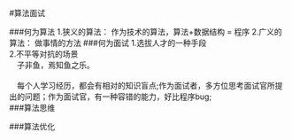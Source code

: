 #算法面试

###何为算法
1.狭义的算法： 作为技术的算法，算法+数据结构 = 程序
2.广义的算法：  做事情的方法
###何为面试
1.选拔人才的一种手段<br/>
2.不平等对抗的场景<br/> 
&emsp;子非鱼，焉知鱼之乐。<br/>  
&emsp;每个人学习经历，都会有相对的知识盲点;作为面试者，多方位思考面试官所提出的问题；作为面试官，有一种容错的能力，好比程序bug;<br/>
###算法思维

###算法优化

